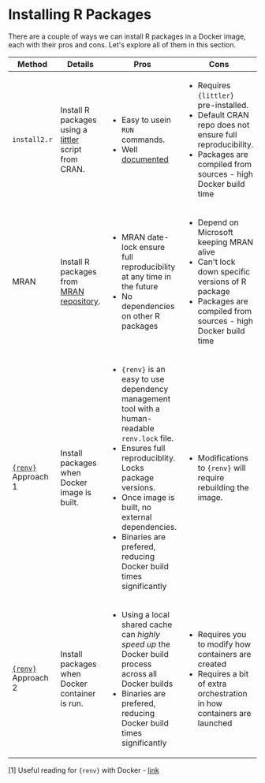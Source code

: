 # Installing R Packages

There are a couple of ways we can install R packages in a Docker image, each with their pros and cons. Let's explore all of them in this section.

Method              | Details                                                                                                                              | Pros                                                                                                                | Cons
--------------------|--------------------------------------------------------------------------------------------------------------------------------------|---------------------------------------------------------------------------------------------------------------------|-----------------------------------------------------------------------------------------------------------------------
`install2.r`        | Install R packages using a [littler](https://github.com/eddelbuettel/littler/blob/master/inst/examples/install2.r) script from CRAN. | <ul><li>Easy to usein `RUN` commands. </li><li>Well [documented](https://eddelbuettel.github.io/littler/)</li></ul> | <ul><li>Requires `{littler}` pre-installed. </li><li>Default CRAN repo does not ensure full reproducibility.</li><li>Packages are compiled from sources - high Docker build time</li></ul>
MRAN                | Install R packages from [MRAN repository](https://mran.microsoft.com). |<ul><li>MRAN date-lock ensure full reproducibility at any time in the future</li><li>No dependencies on other R packages</li></ul>| <ul><li>Depend on Microsoft keeping MRAN alive</li><li>Can't lock down specific versions of R package</li><li>Packages are compiled from sources - high Docker build time</li></ul>
[`{renv}`](https://rstudio.github.io/renv/index.html) Approach 1 | Install packages when Docker image is built. | <ul><li>`{renv}` is an easy to use dependency management tool with a human-readable `renv.lock` file.</li><li>Ensures full reproduciblity. Locks package versions.</li><li>Once image is built, no external dependencies.</li><li>Binaries are prefered, reducing Docker build times significantly</li></ul>  | <ul><li>Modifications to `{renv}` will require rebuilding the image.</li></ul>
[`{renv}`](https://rstudio.github.io/renv/index.html) Approach 2 | Install packages when Docker container is run. | <ul><li>Using a local shared cache can _highly speed up_ the Docker build process across all Docker builds</li><li>Binaries are prefered, reducing Docker build times significantly</li></ul> | <ul><li>Requires you to modify how containers are created</li><li>Requires a bit of extra orchestration in how containers are launched</li></ul>


[1] Useful reading for `{renv}` with Docker - [link](https://rstudio.github.io/renv/articles/docker.html)